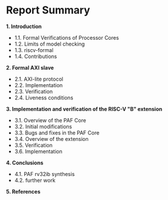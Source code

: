 # Report Summary 

__1. Introduction__

- 1.1. Formal Verifications of Processor Cores
- 1.2. Limits of model checking
- 1.3. riscv-formal
- 1.4. Contributions

__2. Formal AXI slave__

- 2.1. AXI-lite protocol
- 2.2. Implementation
- 2.3. Verification
- 2.4. Liveness conditions

__3. Implementation and verification of the RISC-V "B" extension__

- 3.1. Overview of the PAF Core
- 3.2. Initial modifications
- 3.3. Bugs and fixes in the PAF Core
- 3.4. Overview of the extension
- 3.5. Verification
- 3.6. Implementation


__4. Conclusions__

- 4.1. PAF rv32ib synthesis
- 4.2. further work

__5. References__


